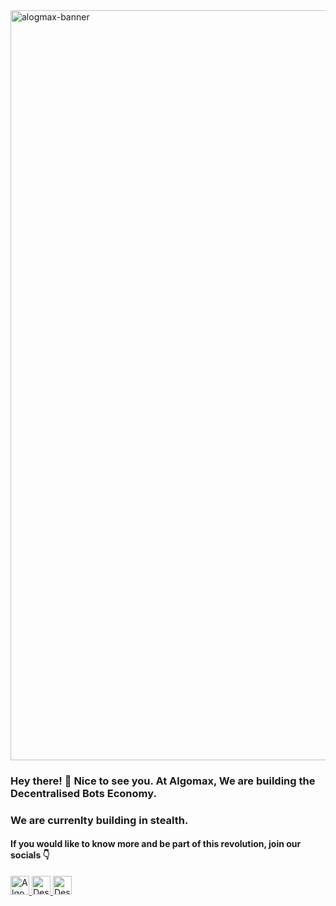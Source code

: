<!--suppress HtmlDeprecatedAttribute -->

<img width="1200" alt="alogmax-banner" src="https://user-images.githubusercontent.com/7534044/215030282-917ca818-b0b3-4f6f-8cce-f50c1afa9205.png">






### Hey there! 👋 Nice to see you. At Algomax, We are building the Decentralised Bots Economy.
### We are currenlty building in stealth.
#### If you would like to know more and be part of this revolution, join our socials 👇
<p align="left">

 <a href="https://www.twitter.com/algomaxai/">
    <img src="https://cdn-icons-png.flaticon.com/512/733/733579.png" alt="Algomax AI's Twitter Page" height="30" width="30">
  </a>

 <a href="https://www.github.com/algomaxai//">
    <img src="https://cdn-icons-png.flaticon.com/512/1051/1051326.png" alt="Desights AI's Github Org" height="30" width="30">
  </a>

  <a href="https://discord.gg/enZFdaFMpN">
    <img src="https://cdn-icons-png.flaticon.com/512/2111/2111370.png" alt="Desights AI's Discord Server" height="30" width="30">
  </a>

</p>
